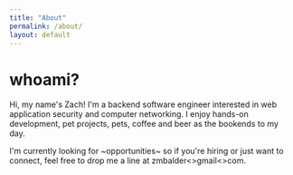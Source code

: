 ```yaml
---
title: "About"
permalink: /about/
layout: default
---
```

# whoami?

Hi, my name's Zach! I'm a backend software engineer interested in web application security and computer networking. I enjoy hands-on development, pet projects, pets, coffee and beer as the bookends to my day.

I'm currently looking for ~opportunities~ so if you're hiring or just want to connect, feel free to drop me a line at zmbalder<<at>>gmail<<dot>>com.
